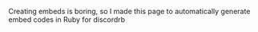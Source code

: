 Creating embeds is boring, so I made this page to automatically generate embed codes in Ruby for discordrb
